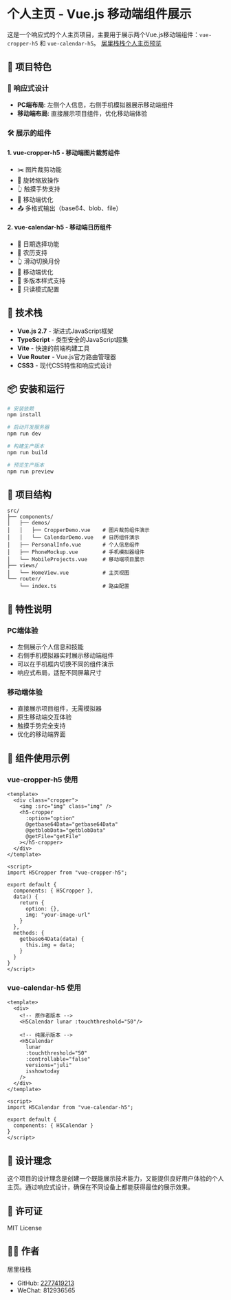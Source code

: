# 个人主页 - Vue.js 移动端组件展示

这是一个响应式的个人主页项目，主要用于展示两个Vue.js移动端组件：`vue-cropper-h5` 和 `vue-calendar-h5`。
[居里栈栈个人主页预览](https://www.yi-school.top/)

## 🚀 项目特色

### 📱 响应式设计
- **PC端布局**: 左侧个人信息，右侧手机模拟器展示移动端组件
- **移动端布局**: 直接展示项目组件，优化移动端体验

### 🛠️ 展示的组件

#### 1. vue-cropper-h5 - 移动端图片裁剪组件
- ✂️ 图片裁剪功能
- 🔄 旋转缩放操作
- 👆 触摸手势支持
- 📱 移动端优化
- 📤 多格式输出（base64、blob、file）

#### 2. vue-calendar-h5 - 移动端日历组件
- 📆 日期选择功能
- 🌙 农历支持
- 👆 滑动切换月份
- 📱 移动端优化
- 🎨 多版本样式支持
- 📍 只读模式配置

## 🔧 技术栈

- **Vue.js 2.7** - 渐进式JavaScript框架
- **TypeScript** - 类型安全的JavaScript超集
- **Vite** - 快速的前端构建工具
- **Vue Router** - Vue.js官方路由管理器
- **CSS3** - 现代CSS特性和响应式设计

## 📦 安装和运行

```bash
# 安装依赖
npm install

# 启动开发服务器
npm run dev

# 构建生产版本
npm run build

# 预览生产版本
npm run preview
```

## 🎯 项目结构

```
src/
├── components/
│   ├── demos/
│   │   ├── CropperDemo.vue    # 图片裁剪组件演示
│   │   └── CalendarDemo.vue   # 日历组件演示
│   ├── PersonalInfo.vue       # 个人信息组件
│   ├── PhoneMockup.vue        # 手机模拟器组件
│   └── MobileProjects.vue     # 移动端项目展示
├── views/
│   └── HomeView.vue           # 主页视图
└── router/
    └── index.ts               # 路由配置
```

## 🌟 特性说明

### PC端体验
- 左侧展示个人信息和技能
- 右侧手机模拟器实时展示移动端组件
- 可以在手机框内切换不同的组件演示
- 响应式布局，适配不同屏幕尺寸

### 移动端体验
- 直接展示项目组件，无需模拟器
- 原生移动端交互体验
- 触摸手势完全支持
- 优化的移动端界面

## 📱 组件使用示例

### vue-cropper-h5 使用
```vue
<template>
  <div class="cropper">
    <img :src="img" class="img" />
    <h5-cropper
      :option="option"
      @getbase64Data="getbase64Data"
      @getblobData="getblobData"
      @getFile="getFile"
    ></h5-cropper>
  </div>
</template>

<script>
import H5Cropper from "vue-cropper-h5";

export default {
  components: { H5Cropper },
  data() {
    return {
      option: {},
      img: "your-image-url"
    }
  },
  methods: {
    getbase64Data(data) {
      this.img = data;
    }
  }
}
</script>
```

### vue-calendar-h5 使用
```vue
<template>
  <div>
    <!-- 原作者版本 -->
    <H5Calendar lunar :touchthreshold="50"/>

    <!-- 纯展示版本 -->
    <H5Calendar
      lunar
      :touchthreshold="50"
      :controllable="false"
      versions="juli"
      isshowtoday
    />
  </div>
</template>

<script>
import H5Calendar from "vue-calendar-h5";

export default {
  components: { H5Calendar }
}
</script>
```

## 🎨 设计理念

这个项目的设计理念是创建一个既能展示技术能力，又能提供良好用户体验的个人主页。通过响应式设计，确保在不同设备上都能获得最佳的展示效果。

## 📄 许可证

MIT License

## 👨‍💻 作者

居里栈栈
- GitHub: [2277419213](https://github.com/2277419213)
- WeChat: 812936565
